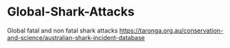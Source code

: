 # Global-Shark-Attacks
Global fatal and non fatal shark attacks
https://taronga.org.au/conservation-and-science/australian-shark-incident-database

